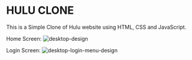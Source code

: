 # HULU CLONE

This is a Simple Clone of Hulu website using HTML, CSS and JavaScript.

Home Screen: 
![desktop-design](https://user-images.githubusercontent.com/63037914/227734313-fdcdd487-f20b-4cd9-98cc-0235033e6295.jpg)

Login Screen: 
![desktop-login-menu-design](https://user-images.githubusercontent.com/63037914/227734330-8dd54c28-8a68-4b6e-8ceb-f5e2d5b909f1.jpg)
